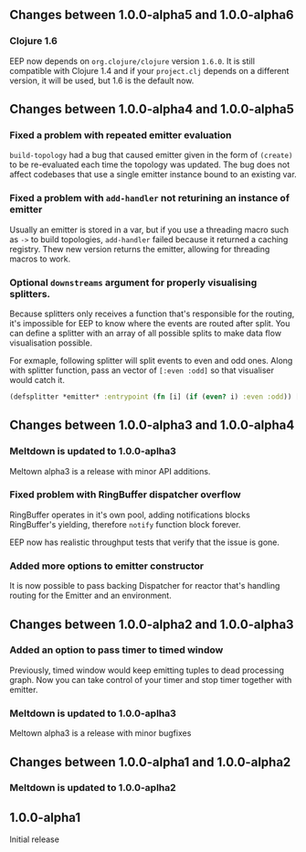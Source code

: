 ## Changes between 1.0.0-alpha5 and 1.0.0-alpha6

### Clojure 1.6

EEP now depends on `org.clojure/clojure` version `1.6.0`. It is
still compatible with Clojure 1.4 and if your `project.clj` depends on
a different version, it will be used, but 1.6 is the default now.

## Changes between 1.0.0-alpha4 and 1.0.0-alpha5

### Fixed a problem with repeated emitter evaluation

`build-topology` had a bug that caused emitter given in the form of `(create)` to be
re-evaluated each time the topology was updated. The bug does not affect codebases
that use a single emitter instance bound to an existing var.

### Fixed a problem with `add-handler` not returining an instance of emitter

Usually an emitter is stored in a var, but if you use a threading
macro such as `->` to build topologies, `add-handler` failed because
it returned a caching registry. Thew new version returns the emitter,
allowing for threading macros to work.

### Optional `downstreams` argument for properly visualising splitters.

Because splitters only receives a function that's responsible for the
routing, it's impossible for EEP to know where the events are routed
after split. You can define a splitter with an array of all possible
splits to make data flow visualisation possible.

For exmaple, following splitter will split events to even and odd ones. Along with
splitter function, pass an vector of `[:even :odd]` so that visualiser would catch it.

```clj
(defsplitter *emitter* :entrypoint (fn [i] (if (even? i) :even :odd)) [:even :odd])
```

## Changes between 1.0.0-alpha3 and 1.0.0-alpha4

### Meltdown is updated to 1.0.0-aplha3

Meltown alpha3 is a release with minor API additions.

### Fixed problem with RingBuffer dispatcher overflow

RingBuffer operates in it's own pool, adding notifications blocks RingBuffer's yielding,
therefore `notify` function block forever.

EEP now has realistic throughput tests that verify that the issue is gone.

### Added more options to emitter constructor

It is now possible to pass backing Dispatcher for reactor that's handling routing for the
Emitter and an environment.

## Changes between 1.0.0-alpha2 and 1.0.0-alpha3

### Added an option to pass timer to timed window

Previously, timed window would keep emitting tuples to dead processing graph. Now you can
take control of your timer and stop timer together with emitter.

### Meltdown is updated to 1.0.0-aplha3

Meltown alpha3 is a release with minor bugfixes

## Changes between 1.0.0-alpha1 and 1.0.0-alpha2

### Meltdown is updated to 1.0.0-aplha2

## 1.0.0-alpha1

Initial release
